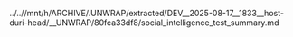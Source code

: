 ../..//mnt/h/ARCHIVE/.UNWRAP/extracted/DEV__2025-08-17__1833__host-duri-head/__UNWRAP/80fca33df8/social_intelligence_test_summary.md